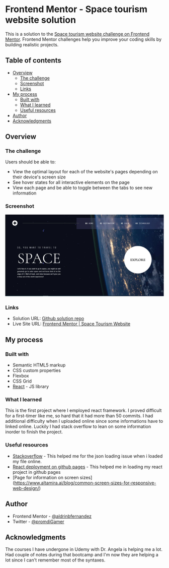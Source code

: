 # Frontend Mentor - Space tourism website solution

This is a solution to the [Space tourism website challenge on Frontend Mentor](https://www.frontendmentor.io/challenges/space-tourism-multipage-website-gRWj1URZ3). Frontend Mentor challenges help you improve your coding skills by building realistic projects. 

## Table of contents

- [Overview](#overview)
  - [The challenge](#the-challenge)
  - [Screenshot](#screenshot)
  - [Links](#links)
- [My process](#my-process)
  - [Built with](#built-with)
  - [What I learned](#what-i-learned)
  - [Useful resources](#useful-resources)
- [Author](#author)
- [Acknowledgments](#acknowledgments)

## Overview

### The challenge

Users should be able to:

- View the optimal layout for each of the website's pages depending on their device's screen size
- See hover states for all interactive elements on the page
- View each page and be able to toggle between the tabs to see new information

### Screenshot

![Desktop Screenshot](screenshot.jpg)

### Links

- Solution URL: [Github solution repo](https://github.com/aljager1983/space-tourism-website-react)
- Live Site URL: [Frontend Mentor | Space Tourism Website](https://aljager1983.github.io/space-tourism-website-react/)

## My process

### Built with

- Semantic HTML5 markup
- CSS custom properties
- Flexbox
- CSS Grid
- [React](https://reactjs.org/) - JS library

### What I learned

This is the first project where I employed react framework. I proved difficult for a first-timer like me, so hard that it had more than 50 commits. I had additional difficulty when I uploaded online since some informations have to linked online. Luckily I had stack overflow to lean on some information inorder to finish the project.



### Useful resources

- [Stackoverflow](https://www.stackoverflow.com) - This helped me for the json loading issue when i loaded my file online.
- [React deployment on github pages](https://https://create-react-app.dev/docs/deployment/) - This helped me in loading my react project in github pages
- [Page for information on screen sizes] (https://www.altamira.ai/blog/common-screen-sizes-for-responsive-web-design/)

## Author

- Frontend Mentor - [@aldrinbfernandez](https://www.frontendmentor.io/profile/aldrinbfernandez)
- Twitter - [@promdiGamer](https://twitter.com/promdiGamer)


## Acknowledgments

The courses I have undergone in Udemy with Dr. Angela is helping me a lot. Had couple of notes during that bootcamp and I'm now they are helping a lot since I can't remember most of the syntaxes.


<!-- https://mykhailo-hudzevatyi.medium.com/what-are-the-best-screen-sizes-for-responsive-web-design-in-2020-47a7d2401432 -->
<!-- https://www.browserstack.com/guide/responsive-design-breakpoints -->
<!-- https://www.altamira.ai/blog/common-screen-sizes-for-responsive-web-design/ -->

